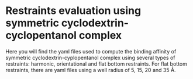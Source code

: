 # Restraints evaluation using symmetric cyclodextrin-cyclopentanol complex

Here you will find the yaml files used to compute the binding affinity of symmetric cyclodextrin-cyplopentanol complex using several types of restraints: harmonic, orientational and flat bottom restraints. For flat bottom restraints, there are yaml files using a well radius of 5, 15, 20 and 35 Å. 
